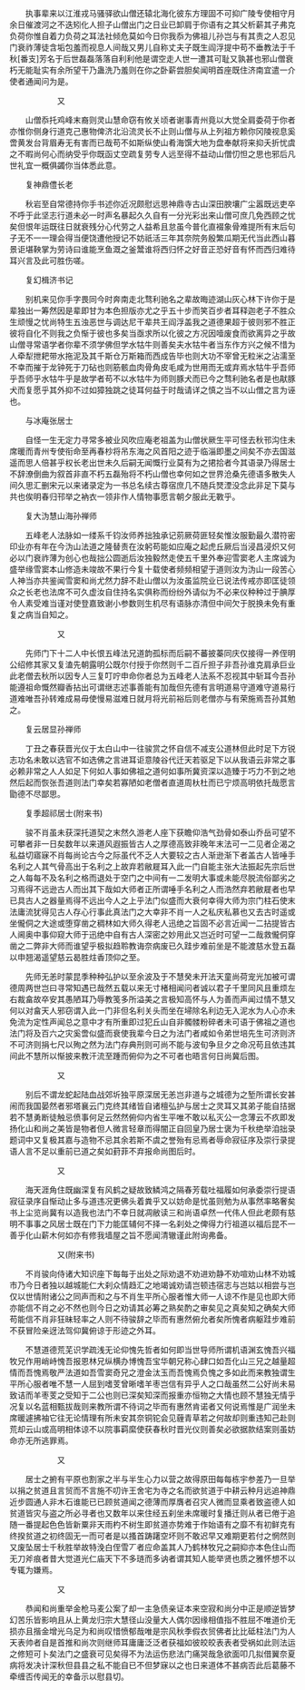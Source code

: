 <!-- { "loadSidebar": true } -->
　　执事辈来以江淮戎马骚驿欲山僧还辕北海化彼东方理固不可抑广陵专使相守月余日催渡河之不迭矧化人担子山僧出门之日业已卸肩于你语有之其父析薪其子弗克负荷你惟自着力负荷之耳法社倾危莫如今日你我忝为佛祖儿孙岂与有其责之人忍见门衰祚薄徒含垢包羞而视息人间哉又男儿自称丈夫子既生阎浮提中苟不垂教法于千秋[番支]芳名于后世磊磊落落自利利他是谓空走人世一遭其可耻又孰甚也邪山僧衰朽无能耻实有余所望干乃蛊洗乃羞则在你之卧薪尝胆矣闻明首座既住济南宜遣一介使者通闻问为是。

　　　　　　又

　　山僧忝托鸡峰末裔则灵山慧命窃有攸关顷者谢事青州竟以大觉全肩委荷于你者亦惟你侧身行道克己惠物俾济北沿流灵长不止则山僧与从上列祖方赖你冈陵视息奚啻黄发台背眉寿无有害而已哉苟不如斯纵使山肴海馔大地为盘奉献将来抑夭折忧虞之不暇尚何心而纳受乎你既函丈空疏复劳专人远至得不益动山僧忉怛之思也邪后凡世礼宜一概俱蠲你当体悉此意。

　　复神鼎僼长老

　　秋岩至自常德持你手书述你近况颇慰远思神鼎寺古山深田腴壤广尘嚣既远吏卒不呼于此坚志行道未必一时声名暴起久久自有一分光彩出来山僧可庶几免西顾之忧矣但恨年运既往日就衰残分心代劳之人益希且怠虽今普化直裰象骨难提所有末后句子无不一一理会得当便饶遭他授记不妨祇活三年其奈院务殷繁瓜期无代当此西山暮景讵堪鞅掌为劳诗曰谁能烹鱼溉之釜鬵谁将西归怀之好音正恐好音有怀而西归难待耳兴言及此可胜伤嗟。

　　复幻楫济书记

　　别机来见你手字畏同今时奔南走北骛利驰名之辈故晦迹湖山灰心林下许你于是辈独出一筹然因是辈即甘为本色担版亦尤之乎五十步而笑百步者耳释迦老子不胜众生顽慢之忧尚特生五浊恶世与调达尼干辈共王阎浮盖我之道德果超于彼则邪不胜正彼将自化不则我之负惭于彼也多矣当亟求所以化彼之方况因噎废食而欲离异之乎故山僧寻常语学者你辈不须学佛但学水牯牛则善矣夫水牯牛者当东作方兴之候不惜为人牵犁抴耙带水拖泥及其千斯仓万斯箱而西成告毕也则大功不宰曾无粒米之沾濡至不幸而摧于龙钟死于刀砧也则筋骸血肉骨角皮毛咸为世用而无或弃焉水牯牛乎吾师乎吾师乎水牯牛乎是故学者苟不以水牯牛为师则豚犬而已今之骛利驰名者是也猒豚犬而复愿乎其外抑不过如獐独跳之徒耳何益于时哉请详之慎之当不以山僧之言为诬也。

　　与冰庵张居士

　　自怪一生无定力寻常多被业风吹应庵老祖盖为山僧状厥生平可怪去秋邗沟住未席暖而青州专使衔命至再春杪将吊东海之风首阳之迹于临淄即墨之间矣不亦去国滋遥而思人倍甚乎权长老出世未久后嗣无闻慨行业莫有为之捃拾者今其语录乃得居士不辞潦倒曲为叙首非直不朽五磊殆将不朽山僧也幸何如之世界沧桑先德语多散失人间久思汇删宋元以来诸录定为一书总名续古尊宿庶几不随兵燹湮没念此非足下莫与共也俟明春归邗举之衲衣一领非作人情物事愿言朝夕服此无斁乎。

　　复大沩慧山海孙禅师

　　五峰老人法脉如一缕系千钧汝师养拙独承记莂厥荷匪轻矣惟汝服勤最久潜符密印业亦有年在今沩山法道之隆替责在汝躬苟能如应庵之起虎丘厥后当浸昌浸炽又何必以门衰祚薄为创心也哉拙公圆逝后汝独毅然走使五千里外奉迎雪窦老人主席诚为盛举缘雪窦本山修造未竣故不果行今复十载使者频频相望于道则汝为沩山一段苦心人神当亦共鉴闻雪窦和尚尤然力辞不赴山僧以为汝虽监院业已说法传戒亦即匡徒领众之长老也法席不可久虚汝自住持名实俱称而纷纷外请似为不必来仪种种过于腆厚令人素受难当谨对使登嘉致谢小参数则生机尽有语脉亦清但中间欠于脱换未免有重复之病当自知之。

　　　　　　又

　　先师门下十二人中长恨五峰法兄道韵孤标而后嗣不蕃披蓁同庆仅接得一养侄明公绍修其家又复溘先朝露明公既尔付授于你然则千二百斤担子非吾孙谁克肩承巨业此老僧去秋所以因专人三复叮咛申命你者总为五峰老人法系不忍视其中斩耳今吾孙能遵祖命慨然瓣香拈出可谓继志述事善能有加哉但先德有言明道易守道难守道易行道难唯吾孙转难成易毋使慢易滋难日就月将光前裕后则老僧亦与有荣施焉吾孙其勉之。

　　复云居显孙禅师

　　丁丑之春获晋光仪于太白山中一往骏赏之怀自信不减支公道林但此时足下方锐志功名未敢以选官不如选佛之言进耳讵意陵谷代迁天若驱足下以从我语云非常之事必赖非常之人人如足下何如人事如佛祖之道何如事所冀资深以造臻于巧力不到之地然后起而恢张吾道则法门幸矣若寡陋如老僧者直道周杕杜而已宁烦高明依托哉愿言勖德不尽鄙思。

　　复季超祁居士(附来书)

　　骏不肖虽未获深托道契之末然久游老人座下获瞻仰浩气劲骨如泰山乔岳可望不可攀者非一日矣数年以来道风遐振皆古人之厚德高致非晚年末法可一二见者企渴之私益切寤寐不肖每尚论古今之际虽代不乏人大要较之古人渐逊渐下者盖古人皆唾手名利之人其气骨高出于名利之上故弃若敝屣耳入此一门自能主张大法振起先宗后世之人每每不及名利之格而退处于空门之中间有一二发明大事或未能尽脱流俗鄙劣之习焉得不远逊古人而出其下哉如大师者正所谓唾手名利之人而浩然弃若敝屣者也早已具古人之器量焉得不远出今人之上乎法门似盛而大衰何幸得大师为宗门柱石使末法庸流犹得见古人存心行事此真法门之大幸非不肖一人之私庆私慕也又去古时遥或坐儱侗之大途或堕穿凿之稠林如大师久得老人迅绝之旨固不必言近闻一二拈提皆古人阃奥中事仰窥大师于迅绝中自有古人深密之妙用此又岂近时可望一二哉救儱侗穿凿之二弊非大师而谁望乎极拟趋聆教诲奈病废已久跬步难前坐是不能渡慈水登五磊以申翘渴遥望慈云曷胜炷香顶仰之至。

　　先师无恙时蒙昆季种种弘护以至余波及于不慧癸未开法天童尚荷宠光加被可谓德周两世岂曰寻常知遇已哉然五载以来无寸楮相闻问者诚以君子千里同风且重烦左右裁畣故卒安其愚陋耳乃辱教笺多所溢美之言极知高怀与人为善而声闻过情不慧又何以对畣天人邪窃谓入此一门非但名利关头而坐在埽除名利边无入泥水为人心亦未免流为定性声闻总之意中才有所重即过犯丘山自非髑髅粉碎者未可语于佛祖之道也法门将及百六之灾奚啻似盛而衰使我辈今日之为法门者咸如令弟世培先生可济则济不可济则捐七尺以殉之然为法门存典刑则可尚不能与波旬争旦夕之命况苟且依违其间此不慧所以惭披来教汗流至踵而俯仰为之不可者也晤言何日尚冀后图。

　　　　　　又

　　别后不谓龙蛇起陆血战郊圻独平原深居无恙岂非道与之城德为之堑所谓长安甚闹而我国晏然者邪塔襄云门克终其绪皆自诸檀弘护与居士之灵耳又其弟子能自拮据若不慧勇断徒触忌偾事何足云然然俯仰内省生平唯不敢以私灭公一念薄云不疚即发扬化山和尚之美皆是物者但人微言轻章而得闇正自回皇乃居士褒为千秋绝举洎拙录题词中又复极其嘉与造物不忌其余若斯不虞之誉殆有忌焉者辱命寂征序及崇行录提语人言不足以重前已道之矣如葑菲不弃报命尚图后时。

　　　　　　又

　　海天涯角住既幽深复有风鹤之疑故致鳞鸿之隔春芳载吐福履如何承委崇行提语寂征录序自惭动止多与道违况更佛头着粪乎又以妨命是忧虽则勉为从事然率略奢矣书上尘览尚冀有以造我也法门不幸日就凋敝读三和尚语卓然一代伟人但此老颇有慈明不事事之风居士既在门下力能匡辅何不择一名刹处之俾得力行祖道以福后昆不一善乎化山薪木何如亦有修我墙屋之旨不愿闻清辙谨此附询弗备。

　　　　　　又(附来书)

　　不肖骏向侍诸大知识座下每每于出处之际劝退不劝进劝静不劝喧劝山林不劝城市乃今日者独以越城能仁大刹众情趋汇之地竭诚劝请岂顿违宿志与岂姑以相尝与岂仅以世情附诸公之同声而和之与不肖生平所心服者惟大师一人谅不作是见也即大师亦能信不肖之必不然也则今日之劝请其必筹之熟矣酌之审矣见之真矣知之确矣大师苟能信不肖非狂昧轻率之人则不待骏辞之毕而有惠然俯允者矣所愧者病躯跬步难前不获冒险亲迓法驾仰冀俯谅于形迹之外耳。

　　不慧道德荒芜识学疏浅无论仰愧先哲者如何即当世导师所谓机语渊玄愧吾兴福牧兄作用峭峙愧吾报恩林兄纵横办博愧吾宝华朝兄称心肆口如吾化山三兄之越量超情而吾愧焉敬严法道如吾雪窦奇兄之澄金汰玉而吾愧焉负愧之多如此而来教独谓生平所心服者唯不慧一人屈到嗜芰曾晰嗜羊枣岂信有异乎人之口哉虽然二公好尚未易致诘而羊枣芰之受知于二公也则已深矣知深而报重亦恒物之大情也顾不慧独无情乎况复以名蓝相甄拔哉则来教所谓不待词之毕而有惠然肯诺者又何说焉惟是广润坐未席暖遽拂袖它往无论情理有所未安其奈铜铊会见薶青草若之何故却则重违知己赴则荒却云山或高明相体谅不以院事羁縻使获春秋时晋光仪则善矣必欲据款结案则虽妨命亦无所逃罪焉。

　　　　　　又

　　居士之捬有平原也割家之半与半生心力以营之故得原田每每栋宇参差乃一旦举以捐之贫道且言贸而不言施不叨许王舍宅为寺之名而欲贫道于中耕云种月远追神鼎近步圆通人非木石谁能已已顾贫道闻之德薄而厚膺者召灾人微而显乘者致盗德人如贫道皆灾与盗之所必寻者也又数年以来住经五刹坐未席暖时复播迁则从者已倦于追随一番提起色色皆新粟非天雨杓不树生即贫道亦势难于作始语有之靡不有初鲜克有终揆贫道之初终固无一而可者是以搔首踌躇空坏则不敢迟早又难期更若付之惘然则又废坠居士千秋胜举故特浼白侄雪丆者应命盖其人乃鹤林牧兄之嗣抑亦本色住山而无刀斧痕者昔大觉道光仁庙天下不多琏而多讷者谓其知人能举贤也质之雅怀想不以专辄为嫌焉。

　　　　　　又

　　恭闻和尚重举金枪马麦公案了却一主急债亲证本来空寂和尚分中正是顺逆皆梦幻苦乐皆影响且从上黄龙归宗大慧径山没量大人偶尔因缘相值指不胜屈不唯道价无损亦且揩金增光乌足为和尚叹惜愤郁哉唯是宗风秋季假衣贸佛者比比砥柱法门为人天表帅者自是首推和尚次则继师耳庸庸泛泛者获福如彼皎皎表表者受祸如此则法运之修短可卜矣法门之盛衰可见矣得不为法运伤悲法门痛哭哉急欲面叩几拟借翼奈夏病将发决计深秋但县县之私不能自已不但梦寐以之也日来道体不甚病否此后葛藤不牵缠否传闻无的幸备示以慰县切。

